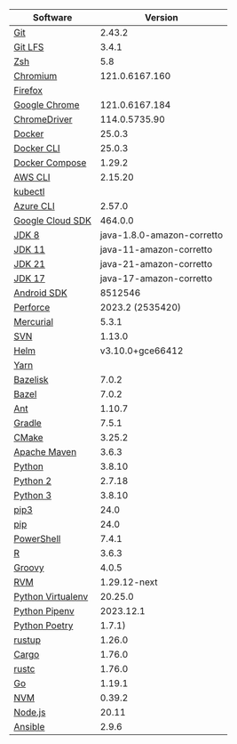 [//]: # (title: Preinstalled Software on TeamCity Cloud Ubuntu Agents)
[//]: # (auxiliary-id: Preinstalled Software on TeamCity Cloud Ubuntu Agents)

<chunk id="ubuntu-jb-agents">

|Software|Version|
|---|---|
|[Git](https://git-scm.com/)|2.43.2|
|[Git LFS](https://git-lfs.github.com/)|3.4.1|
|[Zsh](https://www.zsh.org/)|5.8|
|[Chromium](https://www.chromium.org/)|121.0.6167.160|
|[Firefox](https://www.mozilla.org/en-US/firefox/)||
|[Google Chrome](https://www.google.com/chrome/)|121.0.6167.184|
|[ChromeDriver](https://chromedriver.chromium.org/)|114.0.5735.90|
|[Docker](https://www.docker.com/)|25.0.3|
|[Docker CLI](https://docs.docker.com/engine/reference/commandline/cli/)|25.0.3|
|[Docker Compose](https://docs.docker.com/compose/)|1.29.2|
|[AWS CLI](https://aws.amazon.com/cli/)|2.15.20|
|[kubectl](https://kubernetes.io/docs/tasks/tools/#kubectl)||
|[Azure CLI](https://docs.microsoft.com/en-us/cli/azure/)|2.57.0|
|[Google Cloud SDK](https://cloud.google.com/sdk)|464.0.0|
|[JDK 8](https://docs.aws.amazon.com/corretto/latest/corretto-8-ug/downloads-list.html)|java-1.8.0-amazon-corretto|
|[JDK 11](https://docs.aws.amazon.com/corretto/latest/corretto-11-ug/downloads-list.html)|java-11-amazon-corretto|
|[JDK 21](https://docs.aws.amazon.com/corretto/latest/corretto-21-ug/downloads-list.html)|java-21-amazon-corretto|
|[JDK 17](https://docs.aws.amazon.com/corretto/latest/corretto-17-ug/downloads-list.html)|java-17-amazon-corretto|
|[Android SDK](https://developer.android.com/studio/command-line)|8512546|
|[Perforce](https://www.perforce.com/)|2023.2 (2535420)|
|[Mercurial](https://www.mercurial-scm.org/)|5.3.1|
|[SVN](https://subversion.apache.org/)|1.13.0|
|[Helm](https://helm.sh/)|v3.10.0+gce66412|
|[Yarn](https://yarnpkg.com/)||
|[Bazelisk](https://github.com/bazelbuild/bazelisk)|7.0.2|
|[Bazel](https://bazel.build/)|7.0.2|
|[Ant](https://ant.apache.org/)|1.10.7|
|[Gradle](https://gradle.org/)|7.5.1|
|[CMake](https://cmake.org/)|3.25.2|
|[Apache Maven](https://maven.apache.org/)|3.6.3|
|[Python](https://www.python.org/)|3.8.10|
|[Python 2](https://www.python.org/downloads/)|2.7.18|
|[Python 3](https://www.python.org/downloads/)|3.8.10|
|[pip3](https://pip.pypa.io/en/stable/)|24.0|
|[pip](https://pip.pypa.io/en/stable/)|24.0|
|[PowerShell](https://docs.microsoft.com/en-us/powershell/)|7.4.1|
|[R](https://www.r-project.org/)|3.6.3|
|[Groovy](https://groovy-lang.org/)|4.0.5|
|[RVM](https://rvm.io/)|1.29.12-next|
|[Python Virtualenv](https://virtualenv.pypa.io/en/latest/)|20.25.0|
|[Python Pipenv](https://pipenv.pypa.io/en/latest/)|2023.12.1|
|[Python Poetry](https://python-poetry.org/)|1.7.1)|
|[rustup](https://rustup.rs/)|1.26.0|
|[Cargo](https://doc.rust-lang.org/cargo/)|1.76.0|
|[rustc](https://doc.rust-lang.org/rustc/what-is-rustc.html)|1.76.0|
|[Go](https://golang.org/)|1.19.1|
|[NVM](https://github.com/nvm-sh/nvm)|0.39.2|
|[Node.js](https://nodejs.org/en/)|20.11|
|[Ansible](https://www.ansible.com/)|2.9.6|

</chunk> 
